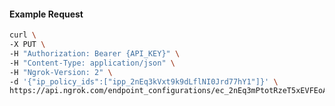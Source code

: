 <!-- Code generated for API Clients. DO NOT EDIT. -->

#### Example Request

```bash
curl \
-X PUT \
-H "Authorization: Bearer {API_KEY}" \
-H "Content-Type: application/json" \
-H "Ngrok-Version: 2" \
-d '{"ip_policy_ids":["ipp_2nEq3kVxt9k9dLflNI0Jrd77hY1"]}' \
https://api.ngrok.com/endpoint_configurations/ec_2nEq3mPtotRzeT5xEVFEoAlq0Zm/ip_policy
```
